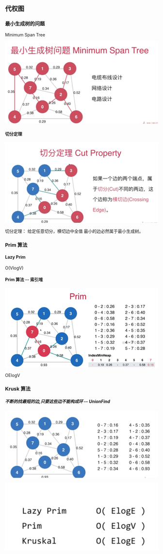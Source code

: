 ## 代权图

### 最小生成树的问题

Minimum Span Tree


![](../photo/43.png)

#### 切分定理

![](../photo/44.png)

切分定理： 给定任意切分，横切边中全值 最小的边必然属于最小生成树。

### Prim 算法 

#### Lazy Prim
O(VlogV)

#### Prim 算法 -- 索引堆
![](../photo/45.png)


OElogV


### Krusk 算法

##### 不断的找最短的边,只要这些边不能构成环 -- UnionFind

![](../photo/46.png)


![](../photo/47.png)